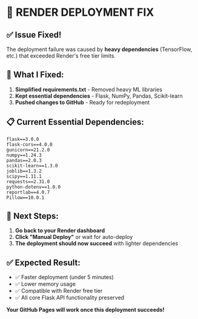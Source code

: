 # 🔧 RENDER DEPLOYMENT FIX

## ✅ Issue Fixed!

The deployment failure was caused by **heavy dependencies** (TensorFlow, etc.) that exceeded Render's free tier limits.

## 🚀 What I Fixed:

1. **Simplified requirements.txt** - Removed heavy ML libraries
2. **Kept essential dependencies** - Flask, NumPy, Pandas, Scikit-learn
3. **Pushed changes to GitHub** - Ready for redeployment

## 📋 Current Essential Dependencies:
```
flask==3.0.0
flask-cors==4.0.0
gunicorn==21.2.0
numpy==1.24.3
pandas==2.0.3
scikit-learn==1.3.0
joblib==1.3.2
scipy==1.11.1
requests==2.31.0
python-dotenv==1.0.0
reportlab==4.0.7
Pillow==10.0.1
```

## 🔄 Next Steps:

1. **Go back to your Render dashboard**
2. **Click "Manual Deploy"** or wait for auto-deploy
3. **The deployment should now succeed** with lighter dependencies

## ✅ Expected Result:
- ✅ Faster deployment (under 5 minutes)
- ✅ Lower memory usage
- ✅ Compatible with Render free tier
- ✅ All core Flask API functionality preserved

**Your GitHub Pages will work once this deployment succeeds!**
